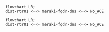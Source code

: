 
```mermaid
flowchart LR;
dist-rtr01 <--> meraki-fqdn-dns <--> No_ACE
```

```mermaid
flowchart LR;
dist-rtr01 <--> meraki-fqdn-dns <--> No_ACE
```
